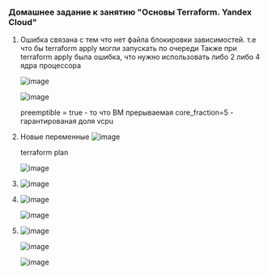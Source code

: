 ### Домашнее задание к занятию "Основы Terraform. Yandex Cloud"

1) Ошибка связана с тем что нет файла блокировки зависимостей. 
   т.е что бы terraform apply могли запускать по очереди
   Также при terraform apply была ошибка, что нужно использовать либо 2 либо 4 ядра процессора

   ![image](https://user-images.githubusercontent.com/42189764/231212894-e2eb7302-baef-4529-9dc5-49a87b3b416e.png)


   ![image](https://user-images.githubusercontent.com/42189764/231213208-5e269b08-fdf3-43fc-baa4-65c303e4003a.png)


   preemptible = true - то что ВМ прерываемая
   core_fraction=5 - гарантированая доля vcpu

2) 
   Новые переменные
    ![image](https://user-images.githubusercontent.com/42189764/231224877-b7603fec-f04c-4f60-b079-d00a5fb7aa84.png)

    terraform plan 

    ![image](https://user-images.githubusercontent.com/42189764/231225067-ea6d3408-0a6b-47eb-a3da-294d125252bf.png)

   

4)
    ![image](https://user-images.githubusercontent.com/42189764/231235306-ec4ed3b2-75cb-437f-b770-d2a5fd41a4d7.png)

5) 
    ![image](https://user-images.githubusercontent.com/42189764/231530362-6af39e59-4755-4f42-91d1-c4232dbd5b21.png)


    ![image](https://user-images.githubusercontent.com/42189764/231530417-b6bfe966-f516-4914-b070-7371409c52b9.png)

6)  
    ![image](https://user-images.githubusercontent.com/42189764/231532960-e4751104-85d6-4e64-b897-f124d22e0e5b.png)

    ![image](https://user-images.githubusercontent.com/42189764/231533058-f4719821-3419-4fa4-88bf-bdd1c9df8029.png)
        

    ![image](https://user-images.githubusercontent.com/42189764/231533134-ec456d27-ecb2-48b2-957b-e9c5aad9bf50.png)




